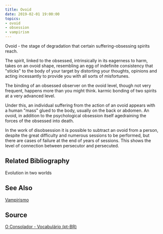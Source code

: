 ```yaml
---
title: Ovoid
date: 2019-02-01 19:00:00
topics:
- ovoid
- obsession
- vampirism
---
```


Ovoid - the stage of degradation that certain suffering-obsessing spirits
reach. 

The spirit, linked to the obsessed, intrinsically in its eagerness to harm,
takes on an ovoid shape, resembling an egg of indefinite consistency that
"sticks" to the body of your target by distorting your thoughts, opinions and
acting incessantly to provide you with all sorts of misfortunes. 

The binding of an obsessed observer on the ovoid level, though not very
frequent, happens more than you might think. karmic bonding of two spirits at a
very advanced level. 

Under this, an individual suffering from the action of an ovoid appears with a
human "mass" glued to the body, usually on the back or abdomen. An ovoid, in
addition to the psychological obsession itself agedraining the forces of the
obsessed into death. 

In the work of disobsession it is possible to subtract an ovoid from a person,
despite the great difficulty and numerous sessions to be performed, but there
are cases of failure at the end of years of sessions. This shows the level of
connection between persecutor and persecuted.

## Related Bibliography
Evolution in two worlds

## See Also
[ Vampirismo ](../vampirism)

## Source
[O Consolador - Vocabulário (pt-BR)](http://www.oconsolador.com.br/linkfixo/vocabulario/principal.html)
